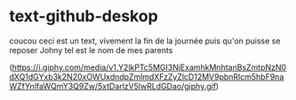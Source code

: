 # text-github-deskop
 
coucou ceci est un text, vivement la fin de la journée puis qu'on puisse se reposer
Johny tel est le nom de mes parents 

(https://i.giphy.com/media/v1.Y2lkPTc5MGI3NjExamhkMnhtanBsZmtpNzN0dXQ1dGYxb3k2N20xOWUxdndpZmlmdXFzZyZlcD12MV9pbnRlcm5hbF9naWZfYnlfaWQmY3Q9Zw/5xtDarlzV5lwRLdGDao/giphy.gif)
